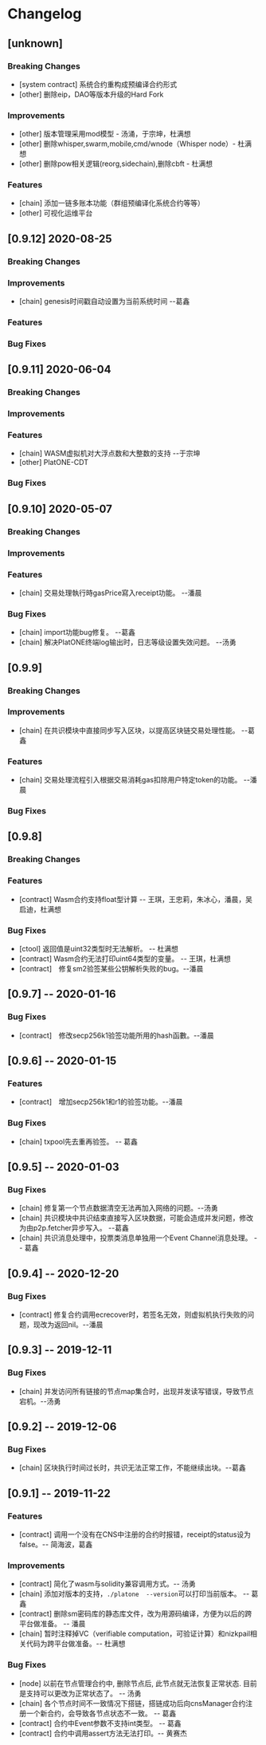 # Changelog

## [unknown]

### Breaking Changes
* [system contract] 系统合约重构成预编译合约形式
* [other] 删除eip，DAO等版本升级的Hard Fork

### Improvements
* [other] 版本管理采用mod模型 - 汤涌，于宗坤，杜满想
* [other] 删除whisper,swarm,mobile,cmd/wnode（Whisper node）- 杜满想
* [other] 删除pow相关逻辑(reorg,sidechain),删除cbft - 杜满想

### Features
* [chain] 添加一链多账本功能（群组预编译化系统合约等等）
* [other] 可视化运维平台


## [0.9.12] 2020-08-25
### Breaking Changes
### Improvements
* [chain] genesis时间戳自动设置为当前系统时间 --葛鑫

### Features
### Bug Fixes

## [0.9.11] 2020-06-04
### Breaking Changes
### Improvements
### Features
* [chain] WASM虚拟机对大浮点数和大整数的支持 --于宗坤
* [other] PlatONE-CDT

### Bug Fixes


## [0.9.10] 2020-05-07
### Breaking Changes
### Improvements
### Features
* [chain] 交易处理執行時gasPrice寫入receipt功能。 --潘晨

### Bug Fixes
* [chain] import功能bug修复。  --葛鑫
* [chain] 解决PlatONE终端log输出时，日志等级设置失效问题。 --汤勇

## [0.9.9]
### Breaking Changes
### Improvements
* [chain] 在共识模块中直接同步写入区块，以提高区块链交易处理性能。 --葛鑫
### Features
* [chain] 交易处理流程引入根据交易消耗gas扣除用户特定token的功能。 --潘晨
### Bug Fixes

## [0.9.8]
### Breaking Changes
### Features
* [contract] Wasm合约支持float型计算 -- 王琪，王忠莉，朱冰心，潘晨，吴启迪，杜满想

### Bug Fixes
* [ctool] 返回值是uint32类型时无法解析。 -- 杜满想
* [contract] Wasm合约无法打印uint64类型的变量。 -- 王琪，杜满想
* [contract]　修复sm2验签某些公钥解析失败的bug。--潘晨

## [0.9.7] -- 2020-01-16
### Bug Fixes
* [contract]　修改secp256k1验签功能所用的hash函數。--潘晨

## [0.9.6] -- 2020-01-15
### Features
* [contract]　增加secp256k1和r1的验签功能。--潘晨

### Bug Fixes
* [chain] txpool先去重再验签。 -- 葛鑫

## [0.9.5] -- 2020-01-03
### Bug Fixes
* [chain] 修复第一个节点数据清空无法再加入网络的问题。--汤勇
* [chain] 共识模块中共识结束直接写入区块数据，可能会造成并发问题，修改为由p2p.fetcher异步写入。 --葛鑫 
* [chain] 共识消息处理中，投票类消息单独用一个Event Channel消息处理。 -- 葛鑫

## [0.9.4] -- 2020-12-20
### Bug Fixes
* [contract] 修复合约调用ecrecover时，若签名无效，则虚拟机执行失败的问题，现改为返回nil。--潘晨

## [0.9.3] -- 2019-12-11
### Bug Fixes
* [chain] 并发访问所有链接的节点map集合时，出现并发读写错误，导致节点宕机。--汤勇

## [0.9.2] -- 2019-12-06
### Bug Fixes
* [chain] 区块执行时间过长时，共识无法正常工作，不能继续出块。--葛鑫

## [0.9.1] -- 2019-11-22
### Features
* [contract] 调用一个没有在CNS中注册的合约时报错，receipt的status设为false。-- 简海波，葛鑫

### Improvements
* [contract] 简化了wasm与solidity兼容调用方式。-- 汤勇
* [chain] 添加对版本的支持，`./platone  --version`可以打印当前版本。 -- 葛鑫
* [contract] 删除sm密码库的静态库文件，改为用源码编译，方便为以后的跨平台做准备。 -- 潘晨
* [chain] 暂时注释掉VC（verifiable computation，可验证计算）和nizkpail相关代码为跨平台做准备。-- 杜满想

### Bug Fixes
* [node] 以前在节点管理合约中, 删除节点后, 此节点就无法恢复正常状态.  目前 是支持可以更改为正常状态了。 -- 汤勇
* [chain] 各个节点时间不一致情况下搭链，搭链成功后向cnsManager合约注册一个新合约，会导致各节点状态不一致。  -- 葛鑫
* [contract] 合约中Event参数不支持int类型。 -- 葛鑫
* [contract] 合约中调用assert方法无法打印。-- 黄赛杰

